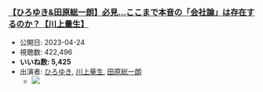 ### [【ひろゆき&田原総一朗】必見…ここまで本音の「会社論」は存在するのか？【川上量生】](https://www.youtube.com/watch?v=riRhaBHfrZI)
-   公開日: 2023-04-24
-   視聴数: 422,496
-   **いいね数: 5,425**
-   出演者: [ひろゆき](/rehacq_fan/people/ひろゆき "wikilink"), [川上量生](/rehacq_fan/people/川上量生 "wikilink"), [田原総一朗](/rehacq_fan/people/田原総一朗 "wikilink")
    - [![](https://img.youtube.com/vi/riRhaBHfrZI/hqdefault.jpg)](https://www.youtube.com/watch?v=riRhaBHfrZI)
